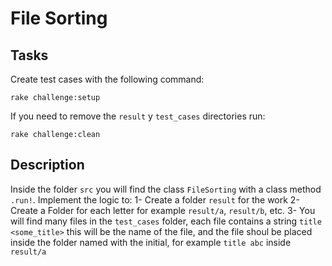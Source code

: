 # File Sorting
## Tasks
Create test cases with the following command:
```
rake challenge:setup
```
If you need to remove the `result` y `test_cases` directories run:
```
rake challenge:clean
```

## Description
Inside the folder `src` you will find the class `FileSorting` with a class method `.run!`.
Implement the logic to:
1- Create a folder `result` for the work
2- Create a Folder for each letter for example `result/a`, `result/b`, etc.
3- You will find many files in the `test_cases` folder, each file contains a string `title <some_title>` this will be the name of the file, and the file shoul be placed inside the folder named with the initial, for example `title abc` inside `result/a`
